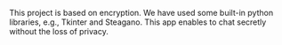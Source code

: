 This project is based on encryption. We have used some built-in python libraries, e.g., Tkinter and Steagano. 
This app enables to chat secretly without the loss of privacy. 
